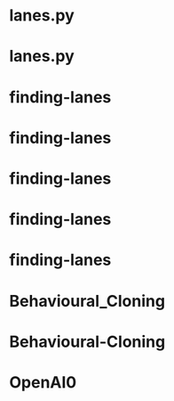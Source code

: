 # lanes.py
# lanes.py
# finding-lanes
# finding-lanes
# finding-lanes
# finding-lanes
# finding-lanes
# Behavioural_Cloning
# Behavioural-Cloning
# OpenAI0
